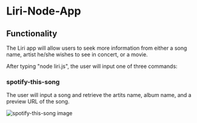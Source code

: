 # Liri-Node-App

## Functionality

The Liri app will allow users to seek more information from either a song name, artist he/she wishes to see in concert, or a movie.  

After typing "node liri.js", the user will input one of three commands:

### spotify-this-song

The user will input a song and retrieve the artits name, album name, and a preview URL of the song.

![spotify-this-song image]("./screenshots/spotify-this-song.png)